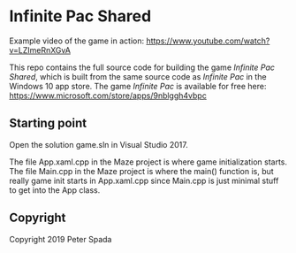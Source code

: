 # Infinite Pac Shared
Example video of the game in action:
https://www.youtube.com/watch?v=LZImeRnXGvA

This repo contains the full source code for building the game *Infinite Pac Shared*, which is built from the same source code as *Infinite Pac* in the Windows 10 app store. The game *Infinite Pac* is available for free here: https://www.microsoft.com/store/apps/9nblggh4vbpc

## Starting point
Open the solution game.sln in Visual Studio 2017.

The file App.xaml.cpp in the Maze project is where game initialization starts. The file Main.cpp in the Maze project is where the main() function is, but really game init starts in App.xaml.cpp since Main.cpp is just minimal stuff to get into the App class.

## Copyright
Copyright 2019 Peter Spada
